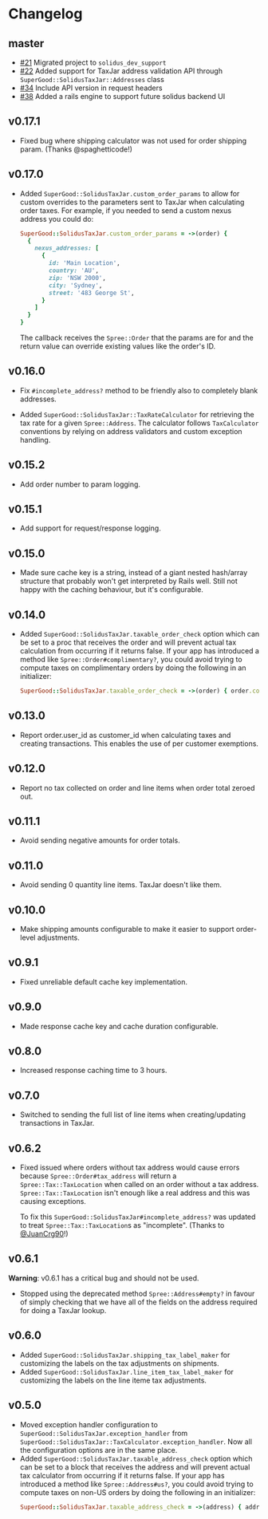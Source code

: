 # Changelog

## master

- [#21](https://github.com/SuperGoodSoft/solidus_taxjar/pull/21) Migrated project to `solidus_dev_support`
- [#22](https://github.com/SuperGoodSoft/solidus_taxjar/pull/22) Added support for TaxJar address validation API through `SuperGood::SolidusTaxJar::Addresses` class
- [#34](https://github.com/SuperGoodSoft/solidus_taxjar/pull/34) Include API version in request headers
- [#38](https://github.com/SuperGoodSoft/solidus_taxjar/pull/38) Added a rails engine to support future solidus backend UI

## v0.17.1

- Fixed bug where shipping calculator was not used for order shipping param. (Thanks @spaghetticode!)

## v0.17.0

- Added `SuperGood::SolidusTaxJar.custom_order_params` to allow for custom overrides to the parameters sent to TaxJar when calculating order taxes. For example, if you needed to send a custom nexus address you could do:
  ```ruby
  SuperGood::SolidusTaxJar.custom_order_params = ->(order) {
    {
      nexus_addresses: [
        {
          id: 'Main Location',
          country: 'AU',
          zip: 'NSW 2000',
          city: 'Sydney',
          street: '483 George St',
        }
      ]
    }
  }
  ```
  The callback receives the `Spree::Order` that the params are for and the return value can override existing values like the order's ID.

## v0.16.0

- Fix `#incomplete_address?` method to be friendly also to completely blank addresses.

- Added `SuperGood::SolidusTaxJar::TaxRateCalculator` for retrieving the tax rate for a given `Spree::Address`. The calculator follows `TaxCalculator` conventions by relying on address validators and custom exception handling.

## v0.15.2

- Add order number to param logging.

## v0.15.1

- Add support for request/response logging.

## v0.15.0

- Made sure cache key is a string, instead of a giant nested hash/array structure that probably won't get interpreted by Rails well. Still not happy with the caching behaviour, but it's configurable.

## v0.14.0

- Added `SuperGood::SolidusTaxJar.taxable_order_check` option which can be set to a proc that receives the order and will prevent actual tax calculation from occurring if it returns false. If your app has introduced a method like `Spree::Order#complimentary?`, you could avoid trying to compute taxes on complimentary orders by doing the following in an initializer:
  ```ruby
  SuperGood::SolidusTaxJar.taxable_order_check = ->(order) { order.complimentary? }
  ```

## v0.13.0

- Report order.user_id as customer_id when calculating taxes and creating transactions. This enables the use of per customer exemptions.

## v0.12.0

- Report no tax collected on order and line items when order total zeroed out.

## v0.11.1

- Avoid sending negative amounts for order totals.

## v0.11.0

- Avoid sending 0 quantity line items. TaxJar doesn't like them.

## v0.10.0

- Make shipping amounts configurable to make it easier to support order-level adjustments.

## v0.9.1

- Fixed unreliable default cache key implementation.

## v0.9.0

- Made response cache key and cache duration configurable.

## v0.8.0

- Increased response caching time to 3 hours.

## v0.7.0

- Switched to sending the full list of line items when creating/updating transactions in TaxJar.

## v0.6.2

- Fixed issued where orders without tax address would cause errors because `Spree::Order#tax_address` will return a `Spree::Tax::TaxLocation` when called on an order without a tax address. `Spree::Tax::TaxLocation` isn't enough like a real address and this was causing exceptions.

  To fix this `SuperGood::SolidusTaxJar#incomplete_address?` was updated to treat `Spree::Tax::TaxLocation`s as "incomplete". (Thanks to [@JuanCrg90](https://github.com/JuanCrg90)!)

## v0.6.1

**Warning**: v0.6.1 has a critical bug and should not be used.

- Stopped using the deprecated method `Spree::Address#empty?` in favour of simply checking that we have all of the fields on the address required for doing a TaxJar lookup.

## v0.6.0

- Added `SuperGood::SolidusTaxJar.shipping_tax_label_maker` for customizing the labels on the tax adjustments on shipments.
- Added `SuperGood::SolidusTaxJar.line_item_tax_label_maker` for customizing the labels on the line iteme tax adjustments.

## v0.5.0

- Moved exception handler configuration to `SuperGood::SolidusTaxJar.exception_handler` from `SuperGood::SolidusTaxJar::TaxCalculator.exception_handler`. Now all the configuration options are in the same place.
- Added `SuperGood::SolidusTaxJar.taxable_address_check` option which can be set to a block that receives the address and will prevent actual tax calculator from occurring if it returns false. If your app has introduced a method like `Spree::Address#us?`, you could avoid trying to compute taxes on non-US orders by doing the following in an initializer:
  ```ruby
  SuperGood::SolidusTaxJar.taxable_address_check = ->(address) { address.us? }
  ```
